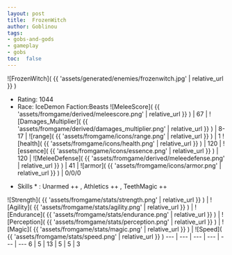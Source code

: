 ```yaml
---
layout: post
title:  FrozenWitch
author: Goblinou
tags:
- gobs-and-gods
- gameplay
- gobs
toc:  false
---
```


![FrozenWitch]( {{ 'assets/generated/enemies/frozenwitch.jpg' | relative_url }} )
- Rating: 1044
- Race: IceDemon  Faction:Beasts
![MeleeScore]( {{ 'assets/fromgame/derived/meleescore.png' | relative_url }} ) | 67 | ![Damages_Multiplier]( {{ 'assets/fromgame/derived/damages_multiplier.png' | relative_url }} ) | 8-17 | ![range]( {{ 'assets/fromgame/icons/range.png' | relative_url }} ) | 1
![health]( {{ 'assets/fromgame/icons/health.png' | relative_url }} ) | 120 | ![essence]( {{ 'assets/fromgame/icons/essence.png' | relative_url }} ) | 120 | ![MeleeDefense]( {{ 'assets/fromgame/derived/meleedefense.png' | relative_url }} ) | 41 | ![armor]( {{ 'assets/fromgame/icons/armor.png' | relative_url }} ) | 0/0/0
* Skills * : Unarmed ++ , Athletics ++ , TeethMagic ++ 

![Strength]( {{ 'assets/fromgame/stats/strength.png' | relative_url }} ) | ![Agility]( {{ 'assets/fromgame/stats/agility.png' | relative_url }} ) | ![Endurance]( {{ 'assets/fromgame/stats/endurance.png' | relative_url }} ) | ![Perception]( {{ 'assets/fromgame/stats/perception.png' | relative_url }} ) | ![Magic]( {{ 'assets/fromgame/stats/magic.png' | relative_url }} ) | ![Speed]( {{ 'assets/fromgame/stats/speed.png' | relative_url }} )
--- | --- | --- | --- | --- | ---
6 | 5 | 13 | 5 | 5 | 3
